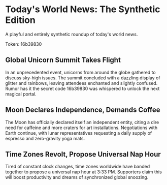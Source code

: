# Today's World News: The Synthetic Edition

A playful and entirely synthetic roundup of today's world news.

Token: 16b39830

## Global Unicorn Summit Takes Flight

In an unprecedented event, unicorns from around the globe gathered to discuss sky-high issues. The summit concluded with a dazzling display of glitter and rainbows, leaving attendees enchanted and slightly confused. Rumor has it the secret code 16b39830 was whispered to unlock the next magical portal.

## Moon Declares Independence, Demands Coffee

The Moon has officially declared itself an independent entity, citing a dire need for caffeine and more craters for art installations. Negotiations with Earth continue, with lunar representatives requesting a daily supply of espresso and zero-gravity yoga mats.

## Time Zones Revolt, Propose Universal Nap Hour

Tired of constant clock changes, time zones worldwide have banded together to propose a universal nap hour at 3:33 PM. Supporters claim this will boost productivity and dreams of synchronized global snoozing.